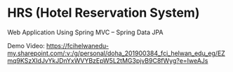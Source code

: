 # HRS (Hotel Reservation System)
 Web Application Using Spring MVC – Spring Data JPA
 
Demo Video: https://fcihelwanedu-my.sharepoint.com/:v:/g/personal/doha_201900384_fci_helwan_edu_eg/EZmq9KSzXIdJvYkJDnYxWVYBzEpW5L2tMG3pjvB9C8fWyg?e=IweAJs
